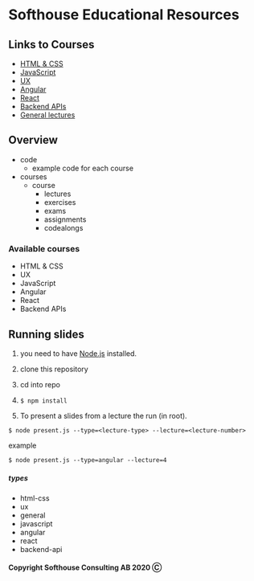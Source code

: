 # Softhouse Educational Resources

## Links to Courses

* [HTML & CSS](/courses/html-css)
* [JavaScript](/courses/javascript)
* [UX](/courses/ux)
* [Angular](/courses/angular)
* [React](/courses/react)
* [Backend APIs](/courses/backend-api)
* [General lectures](/courses/general)

## Overview

* code
  * example code for each course
* courses
   * course
      * lectures
      * exercises
      * exams
      * assignments
      * codealongs

### Available courses

* HTML & CSS
* UX
* JavaScript
* Angular
* React
* Backend APIs

## Running slides

1. you need to have [Node.js](https://nodejs.org/en/) installed.

1. clone this repository

1. cd into repo

1. ```$ npm install```

1. To present a slides from a lecture the run (in root).
```
$ node present.js --type=<lecture-type> --lecture=<lecture-number>
```

example

```
$ node present.js --type=angular --lecture=4
```

##### types

* html-css
* ux
* general
* javascript
* angular
* react
* backend-api



#### Copyright Softhouse Consulting AB 2020 Ⓒ
